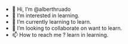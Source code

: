 - 👋 Hi, I’m @alberthruado
- 👀 I’m interested in learning.
- 🌱 I’m currently learning to learn.
- 💞️ I’m looking to collaborate on want to learn.
- 📫 How to reach me ? learn in learning.

<!---
alberthruado/alberthruado is a ✨ special ✨ repository because its `README.md` (this file) appears on your GitHub profile.
You can click the Preview link to take a look at your changes.
--->
